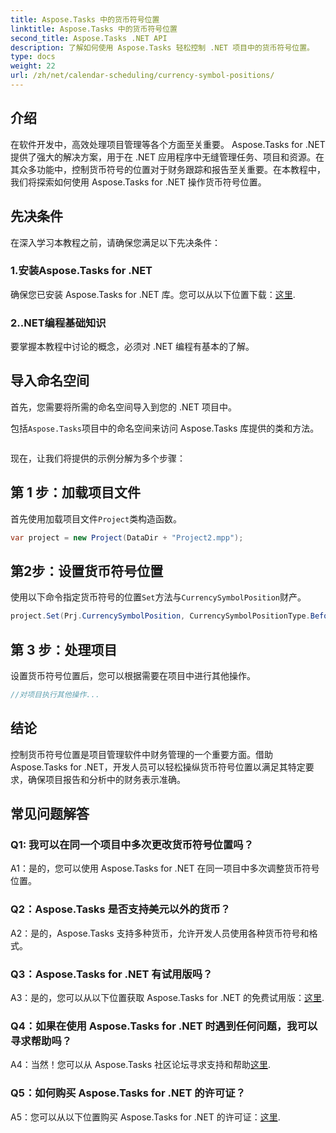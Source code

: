 ```yaml
---
title: Aspose.Tasks 中的货币符号位置
linktitle: Aspose.Tasks 中的货币符号位置
second_title: Aspose.Tasks .NET API
description: 了解如何使用 Aspose.Tasks 轻松控制 .NET 项目中的货币符号位置。
type: docs
weight: 22
url: /zh/net/calendar-scheduling/currency-symbol-positions/
---
```

## 介绍

在软件开发中，高效处理项目管理等各个方面至关重要。 Aspose.Tasks for .NET 提供了强大的解决方案，用于在 .NET 应用程序中无缝管理任务、项目和资源。在其众多功能中，控制货币符号的位置对于财务跟踪和报告至关重要。在本教程中，我们将探索如何使用 Aspose.Tasks for .NET 操作货币符号位置。

## 先决条件

在深入学习本教程之前，请确保您满足以下先决条件：

### 1.安装Aspose.Tasks for .NET

确保您已安装 Aspose.Tasks for .NET 库。您可以从以下位置下载：[这里](https://releases.aspose.com/tasks/net/).

### 2..NET编程基础知识

要掌握本教程中讨论的概念，必须对 .NET 编程有基本的了解。

## 导入命名空间

首先，您需要将所需的命名空间导入到您的 .NET 项目中。 

包括`Aspose.Tasks`项目中的命名空间来访问 Aspose.Tasks 库提供的类和方法。

```csharp

```

现在，让我们将提供的示例分解为多个步骤：

## 第 1 步：加载项目文件

首先使用加载项目文件`Project`类构造函数。

```csharp
var project = new Project(DataDir + "Project2.mpp");
```

## 第2步：设置货币符号位置

使用以下命令指定货币符号的位置`Set`方法与`CurrencySymbolPosition`财产。

```csharp
project.Set(Prj.CurrencySymbolPosition, CurrencySymbolPositionType.Before);
```

## 第 3 步：处理项目

设置货币符号位置后，您可以根据需要在项目中进行其他操作。

```csharp
//对项目执行其他操作...
```

## 结论

控制货币符号位置是项目管理软件中财务管理的一个重要方面。借助 Aspose.Tasks for .NET，开发人员可以轻松操纵货币符号位置以满足其特定要求，确保项目报告和分析中的财务表示准确。

## 常见问题解答

### Q1: 我可以在同一个项目中多次更改货币符号位置吗？

A1：是的，您可以使用 Aspose.Tasks for .NET 在同一项目中多次调整货币符号位置。

### Q2：Aspose.Tasks 是否支持美元以外的货币？

A2：是的，Aspose.Tasks 支持多种货币，允许开发人员使用各种货币符号和格式。

### Q3：Aspose.Tasks for .NET 有试用版吗？

 A3：是的，您可以从以下位置获取 Aspose.Tasks for .NET 的免费试用版：[这里](https://releases.aspose.com/).

### Q4：如果在使用 Aspose.Tasks for .NET 时遇到任何问题，我可以寻求帮助吗？

 A4：当然！您可以从 Aspose.Tasks 社区论坛寻求支持和帮助[这里](https://forum.aspose.com/c/tasks/15).

### Q5：如何购买 Aspose.Tasks for .NET 的许可证？

 A5：您可以从以下位置购买 Aspose.Tasks for .NET 的许可证：[这里](https://purchase.aspose.com/buy).